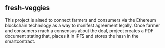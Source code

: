 ## fresh-veggies

This project is aimed to connect farmers and consumers via the Ethereum blockchain technology as a way to manifest agreement legally.
Once farmer and consumers reach a consensus about the deal, project creates a PDF document stating that, places it in IPFS and stores the hash in the smartcontract.